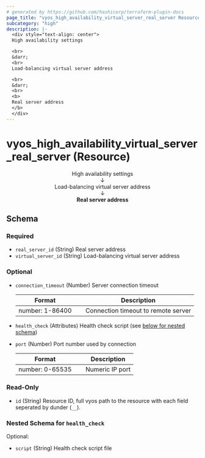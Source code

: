 ```yaml
---
# generated by https://github.com/hashicorp/terraform-plugin-docs
page_title: "vyos_high_availability_virtual_server_real_server Resource - vyos"
subcategory: "high"
description: |-
  <div style="text-align: center">
  High availability settings

  <br>
  &darr;
  <br>
  Load-balancing virtual server address

  <br>
  &darr;
  <br>
  <b>
  Real server address
  </b>
  </div>
---
```


# vyos_high_availability_virtual_server_real_server (Resource)

<div style="text-align: center">
High availability settings

<br>
&darr;
<br>
Load-balancing virtual server address

<br>
&darr;
<br>
<b>
Real server address
</b>
</div>



<!-- schema generated by tfplugindocs -->
## Schema

### Required

- `real_server_id` (String) Real server address
- `virtual_server_id` (String) Load-balancing virtual server address

### Optional

- `connection_timeout` (Number) Server connection timeout

    |  Format &emsp; | Description  |
    |----------|---------------|
    |  number: 1-86400  &emsp; |  Connection timeout to remote server  |
- `health_check` (Attributes) Health check script (see [below for nested schema](#nestedatt--health_check))
- `port` (Number) Port number used by connection

    |  Format &emsp; | Description  |
    |----------|---------------|
    |  number: 0-65535  &emsp; |  Numeric IP port  |

### Read-Only

- `id` (String) Resource ID, full vyos path to the resource with each field seperated by dunder (`__`).

<a id="nestedatt--health_check"></a>
### Nested Schema for `health_check`

Optional:

- `script` (String) Health check script file
